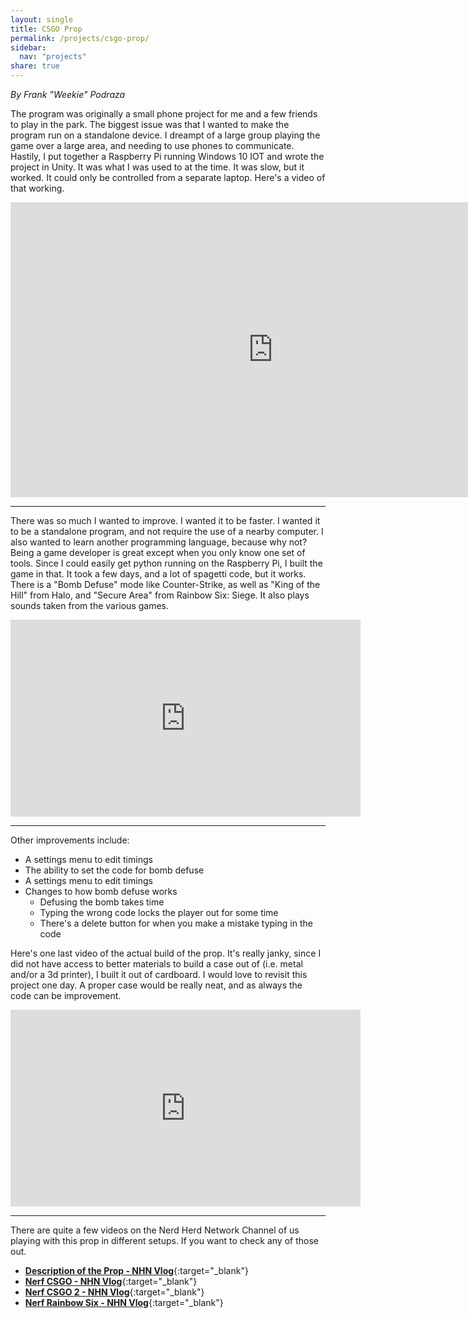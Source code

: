 ```yaml
---
layout: single
title: CSGO Prop
permalink: /projects/csgo-prop/
sidebar:
  nav: "projects"
share: true
---
```


_By Frank "Weekie" Podraza_

The program was originally a small phone project for me and a few friends to play in the park. The biggest issue was that I wanted to make the program run on a standalone device. I dreampt of a large group playing the game over a large area, and needing to use phones to communicate. Hastily, I put together a Raspberry Pi running Windows 10 IOT and wrote the project in Unity. It was what I was used to at the time. It was slow, but it worked. It could only be controlled from a separate laptop. Here's a video of that working.

<iframe width="840" height="472" src="https://www.youtube.com/embed/Tl7xJwxCgCk" title="YouTube video player" frameborder="0" allow="accelerometer; autoplay; clipboard-write; encrypted-media; gyroscope; picture-in-picture" allowfullscreen></iframe>  

----

There was so much I wanted to improve. I wanted it to be faster. I wanted it to be a standalone program, and not require the use of a nearby computer. I also wanted to learn another programming language, because why not? Being a game developer is great except when you only know one set of tools. Since I could easily get python running on the Raspberry Pi, I built the game in that. It took a few days, and a lot of spagetti code, but it works. There is a "Bomb Defuse" mode like Counter-Strike, as well as "King of the Hill" from Halo, and "Secure Area" from Rainbow Six: Siege. It also plays sounds taken from the various games.

<iframe width="560" height="315" src="https://www.youtube.com/embed/K_t29QqYVi8" title="YouTube video player" frameborder="0" allow="accelerometer; autoplay; clipboard-write; encrypted-media; gyroscope; picture-in-picture" allowfullscreen></iframe>  

----

Other improvements include:

- A settings menu to edit timings
- The ability to set the code for bomb defuse
- A settings menu to edit timings
- Changes to how bomb defuse works
  - Defusing the bomb takes time
  - Typing the wrong code locks the player out for some time
  - There's a delete button for when you make a mistake typing in the code

Here's one last video of the actual build of the prop. It's really janky, since I did not have access to better materials to build a case out of (i.e. metal and/or a 3d printer), I built it out of cardboard. I would love to revisit this project one day. A proper case would be really neat, and as always the code can be improvement.

<iframe width="560" height="315" src="https://www.youtube.com/embed/Rd08YGa4xOU?si=OPhQ_embPVD-iP6E" title="YouTube video player" frameborder="0" allow="accelerometer; autoplay; clipboard-write; encrypted-media; gyroscope; picture-in-picture; web-share" allowfullscreen></iframe>

---

There are quite a few videos on the Nerd Herd Network Channel of us playing with this prop in different setups. If you want to check any of those out.
- [**Description of the Prop - NHN Vlog**](https://www.youtube.com/watch?v=mFYDnR2dB7U){:target="_blank"}
- [**Nerf CSGO - NHN Vlog**](https://www.youtube.com/watch?v=JeNqh03uKYw){:target="_blank"}
- [**Nerf CSGO 2 - NHN Vlog**](https://www.youtube.com/watch?v=O1abBhtNXeQ){:target="_blank"}
- [**Nerf Rainbow Six - NHN Vlog**](https://www.youtube.com/watch?v=QRFV-VjsZt4){:target="_blank"}
